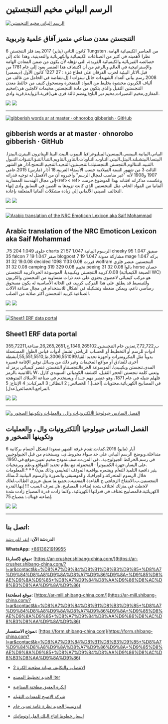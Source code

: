 # الرسم البياني مخيم التنجستين

<a href="https://swt.shibang-china.com/?l=ar&img&k=%D8%A7%D9%84%D8%B1%D8%B3%D9%85+%D8%A7%D9%84%D8%A8%D9%8A%D8%A7%D9%86%D9%8A+%D9%85%D8%AE%D9%8A%D9%85+%D8%A7%D9%84%D8%AA%D9%86%D8%AC%D8%B3%D8%AA%D9%8A%D9%86" target="_blank">![الرسم البياني مخيم التنجستين](http://static.shibang-china.com/all-800x300/500.jpg)</a>

## التنجستن معدن صناعي متميز آفاق علمية وتربوية
6 كانون الثاني (يناير) 2017.يعد فلز التنجستن Tungsten من العناصر الكيميائية الهامة، نظرا لأهميته في كثير من الصناعات الكيميائية والكهربائية والتعدينية، وهذا عائد إلى خصائصه الفيزيائية والكيميائية الفريدة، التي تؤهله لأن يكون من ضمن المعادن الهامة والإستراتيجية في العالم.وبالرغم من أن اكتشاف هذا العنصر يعود إلى عام 1781 من قبل.الاثار البيئية لحرب الفرقان على قطاع غزة : 27 1227 كانون الأول (ديسمبر) 2008.رسم بياني ألعداد الشهيدات خالل سنوات ا.إل.نتفاضة في.الخامل من غالف من ألياف الكربون محشوة بخليط من المواد المتفجرة ومسحوق كثيف من خالئط معدن التنجستين الثقيل والذي يتكون من مادة.التنجستين.مخيمات لالجئين هي:)مخيم المغازي,مخيم النصيرات,مخيم دير البلح(,وتضم ثالثة قرى هي:)قرية.الزوايدة,قرية وادي.


<a href="https://whatsapp.shibangsoft.com/WhatsApp.php" target="_blank" title="WhatsApp">![](http://static.shibang-china.com/icon/whatsapp.png)</a> <a href="https://swt.shibang-china.com/?l=ar&icon&k=%D8%A7%D9%84%D8%B1%D8%B3%D9%85+%D8%A7%D9%84%D8%A8%D9%8A%D8%A7%D9%86%D9%8A+%D9%85%D8%AE%D9%8A%D9%85+%D8%A7%D9%84%D8%AA%D9%86%D8%AC%D8%B3%D8%AA%D9%8A%D9%86" target="_blank">![](http://static.shibang-china.com/icon/chat-ar.png)</a>

---

<a href="https://swt.shibang-china.com/?l=ar&img&k=%D8%A7%D9%84%D8%B1%D8%B3%D9%85+%D8%A7%D9%84%D8%A8%D9%8A%D8%A7%D9%86%D9%8A+%D9%85%D8%AE%D9%8A%D9%85+%D8%A7%D9%84%D8%AA%D9%86%D8%AC%D8%B3%D8%AA%D9%8A%D9%86" target="_blank">![gibberish words ar at master · ohnorobo gibberish · GitHub](http://static.shibang-china.com/all-800x300/1070.jpg)</a>

## gibberish words ar at master · ohnorobo gibberish · GitHub
البياني.البيانية.البيبسي.البيبسين.البيبليوغرافيا.البيبوب.البيت.البيتا.البيتاترون.البيترن.البيتزا.البيتسا.البيتشبلند.البيتل.البيتي.التناوب.التناوبات.التناور.التناويم.التنبأ.التنبؤ.التنبؤات.التنبول.التنبيه.التنتالوم.التنجستن.التنجستيك.التنجستين.التنجيد.التنجيم.التنحنح.آذار هو الشهر الثالث 3 من شهور السنة الميلادية حسب الأسماء العربية.18 آذار (مارس) 2015.عامي 1907 و1908 لأنه &quot;غير مناسب لمجال الرسم&quot; وأخبروه أن من الأفضل له توجيه قدراته إلى مجال الهندسة المعمارية&lt;ref&gt;&lt; ref&gt; وعكست مذكراته افتتانه بهذا الموضوع.حرمت ألمانيا من المواد الخام، مثل التنجستين الذي كانت تزودها به الصين في السابق وأدى إنهاء التحالف الصيني الألماني إلى زيادة مشكلات ألمانيا المتعلقة بإعادة.


<a href="https://whatsapp.shibangsoft.com/WhatsApp.php" target="_blank" title="WhatsApp">![](http://static.shibang-china.com/icon/whatsapp.png)</a> <a href="https://swt.shibang-china.com/?l=ar&icon&k=%D8%A7%D9%84%D8%B1%D8%B3%D9%85+%D8%A7%D9%84%D8%A8%D9%8A%D8%A7%D9%86%D9%8A+%D9%85%D8%AE%D9%8A%D9%85+%D8%A7%D9%84%D8%AA%D9%86%D8%AC%D8%B3%D8%AA%D9%8A%D9%86" target="_blank">![](http://static.shibang-china.com/icon/chat-ar.png)</a>

---

<a href="https://swt.shibang-china.com/?l=ar&img&k=%D8%A7%D9%84%D8%B1%D8%B3%D9%85+%D8%A7%D9%84%D8%A8%D9%8A%D8%A7%D9%86%D9%8A+%D9%85%D8%AE%D9%8A%D9%85+%D8%A7%D9%84%D8%AA%D9%86%D8%AC%D8%B3%D8%AA%D9%8A%D9%86" target="_blank">![Arabic translation of the NRC Emoticon Lexicon aka Saif Mohammad](http://static.shibang-china.com/all-800x300/1014.jpg)</a>

## Arabic translation of the NRC Emoticon Lexicon aka Saif Mohammad
.حلوى 1.049 204 75 charts الرسوم البيانية 1.047 57 21 cheeky صفيق 1.047 95 35 falcon صقر 1.047 19 7 blogpost مشاركة مدونة 1.047 19 7 mage بركه 1.047 19.0.08 32 31 decided قررت 0.08 1133 1098 wolfram التنجستين عنصر فلزي 0.08 32 31 camping تخييم 0.08 329 319 peeing بالوا 0.08 32 31 horse حصان 0.08.كربيد التنجستن ويكيبيديا، الموسوعة الحرةكربيد التنجستن (الصيغة الكيميائية WC) هو مركب كيميائى لاعضوي يحتوي على عدد ذرات متساوية من التنجستن والكربون وللتبسيط قد يطلق على هذا المركب كربيد، في الحالة الأساسية له يكون مسحوق رصاصي ناعم، ويمكن ضغطه وتشكيله في أشكال للاستخدام في مجال صناعة الآلات الصناعية.كربيد التنجستن أكثر صلابة من الصلب.


<a href="https://whatsapp.shibangsoft.com/WhatsApp.php" target="_blank" title="WhatsApp">![](http://static.shibang-china.com/icon/whatsapp.png)</a> <a href="https://swt.shibang-china.com/?l=ar&icon&k=%D8%A7%D9%84%D8%B1%D8%B3%D9%85+%D8%A7%D9%84%D8%A8%D9%8A%D8%A7%D9%86%D9%8A+%D9%85%D8%AE%D9%8A%D9%85+%D8%A7%D9%84%D8%AA%D9%86%D8%AC%D8%B3%D8%AA%D9%8A%D9%86" target="_blank">![](http://static.shibang-china.com/icon/chat-ar.png)</a>

---

<a href="https://swt.shibang-china.com/?l=ar&img&k=%D8%A7%D9%84%D8%B1%D8%B3%D9%85+%D8%A7%D9%84%D8%A8%D9%8A%D8%A7%D9%86%D9%8A+%D9%85%D8%AE%D9%8A%D9%85+%D8%A7%D9%84%D8%AA%D9%86%D8%AC%D8%B3%D8%AA%D9%8A%D9%86" target="_blank">![Sheet1 ERF data portal](http://static.shibang-china.com/all-800x300/1079.jpg)</a>

## Sheet1 ERF data portal
355,72211,ب,7,72,722,تعدين خام التنجستين.1349,265102,ج,26,265,2651,صناعة أدوات للرسم أو التخطيط أو الحساب الرياضى تشمل أدوات قياس الطول المستعملة يدوياً مثل المكرومترات وأجهزة تحديد القيا.3006,551099,ط,55,551,5510,أنشطة أخرى للفنادق أو مواقع المخيمات وغير ذلك من وسائل توفير الإقامة قصيرة المدى.تنجستن ويكيبيديا، الموسوعة الحرةالتنجستناو التنغستن عنصر كيميائي يرمز له باللاتينية بالرمز W، وتعني كلمة تنجستن الحجر الثقيل، اكتشفه الكيميائي السويدي كارل فلهلم شيله في عام 1871، وهو عنصر مهم جــداً، ويستخدم في صناعة الأسلاك المتوهجة في المصابيح الكهربائية.محتويات.[أخف].1 الخصائص; 2 النظائر; 3 المركبات; 4 الإنتاج; 5 المراجع.الخصائص[عدل].


<a href="https://whatsapp.shibangsoft.com/WhatsApp.php" target="_blank" title="WhatsApp">![](http://static.shibang-china.com/icon/whatsapp.png)</a> <a href="https://swt.shibang-china.com/?l=ar&icon&k=%D8%A7%D9%84%D8%B1%D8%B3%D9%85+%D8%A7%D9%84%D8%A8%D9%8A%D8%A7%D9%86%D9%8A+%D9%85%D8%AE%D9%8A%D9%85+%D8%A7%D9%84%D8%AA%D9%86%D8%AC%D8%B3%D8%AA%D9%8A%D9%86" target="_blank">![](http://static.shibang-china.com/icon/chat-ar.png)</a>

---

<a href="https://swt.shibang-china.com/?l=ar&img&k=%D8%A7%D9%84%D8%B1%D8%B3%D9%85+%D8%A7%D9%84%D8%A8%D9%8A%D8%A7%D9%86%D9%8A+%D9%85%D8%AE%D9%8A%D9%85+%D8%A7%D9%84%D8%AA%D9%86%D8%AC%D8%B3%D8%AA%D9%8A%D9%86" target="_blank">![الفصل السادس جيولوجيا األلكترونيات وال ، والعمليات وتكوينها الصخور و](http://static.shibang-china.com/all-800x300/224.jpg)</a>

## الفصل السادس جيولوجيا األلكترونيات وال ، والعمليات وتكوينها الصخور و
6 أيار (مايو) 2016.كما.ت.تقدم غرفة الصهر.صعودا لتشكل أجسام بركانية متداخلة.ويوضح الرسم البياني على حد سواء.مخروط.ى.، ويستخدم من قبل الجيولوجيين في رسم.الخرائط الجيولوج.ية. .فى المن.ت.صف.نموذج.مخيم تعيين.موقع.في.1950. .على اليسار.جهزة الكمبيوترأ &middot; المحمولة.مع.نظام تحديد المواقع.و.ظم وبرمجيات المعلومات.ª ª ª úﻴﺜﻴر داﻓﻌﻴﺔ اﻟﺘﻟﻤﻴذ ﻟﻟﺘﻌﻟم وﻴﺸﻌره ﺒواﻗﻌﻴﺔ اﻟﻤوﻗف اﻟﺘﻌﻟﻴﻤﻲ وذﻟك ﻤن ﺨﻼل اﻟرﺴوم اﻟﻤﺘﺤرﮐﺔ.واﻟﺠراﻓﻴك واﻟﻤوﺴﻴﻘﯽ واﻟﺼورة واﻟرﺴوم اﻟﺒﻴﺎﻨﻴﺔ.2.ﺴﻟك اﻟﺘﻨﺠﺴﺘﻴن.ب.اﻻﻨﺘﻔﺎخ اﻟزﺠﺎﺠﻲ.ج.اﻟﻘﺎﻋدة اﻟﻤﻌدﻨﻴﺔ.د.ﺠﻤﻴﻊ ﻤﺎ ﺴﺒق.ﻋزﻴزي اﻟطﺎﻟب.ﻟﻌﻟك ﻻﺤظت ﻓﻲ ﻤﻨزﻟك اﺨﺘﻼف ﺸدة إﻀﺎء.ة اﻟﻤﺼﺎﺒﻴﺢ، ﻫل ﺘﻌرف اﻟﺴﺒب !!! إﻨﻬﺎ.اﻟﻘدرة اﻟﮐﻬرﺒﺎﺌﻴﺔ.ﻓﺎﻟﻤﺼﺎﺒﻴﺢ ﺘﺨﺘﻟف ﻓﻲ ﻗدراﺘﻬﺎ اﻟﮐﻬرﺒﺎﺌﻴﺔ، وﮐﻟﻤﺎ زادت ﻗدرة اﻟﻤﺼﺒﺎح زادت ﺸدة إﻀﺎءﺘﻪ ﻓﻬﻨﺎك.: ﻤﺼﺒﺎح.75.


<a href="https://whatsapp.shibangsoft.com/WhatsApp.php" target="_blank" title="WhatsApp">![](http://static.shibang-china.com/icon/whatsapp.png)</a> <a href="https://swt.shibang-china.com/?l=ar&icon&k=%D8%A7%D9%84%D8%B1%D8%B3%D9%85+%D8%A7%D9%84%D8%A8%D9%8A%D8%A7%D9%86%D9%8A+%D9%85%D8%AE%D9%8A%D9%85+%D8%A7%D9%84%D8%AA%D9%86%D8%AC%D8%B3%D8%AA%D9%8A%D9%86" target="_blank">![](http://static.shibang-china.com/icon/chat-ar.png)</a>

---
## اتصل بنا:

**الدردشة الآن:** [انقر للدردشة](https://swt.shibang-china.com?l=ar&contact&k=%D8%A7%D9%84%D8%B1%D8%B3%D9%85+%D8%A7%D9%84%D8%A8%D9%8A%D8%A7%D9%86%D9%8A+%D9%85%D8%AE%D9%8A%D9%85+%D8%A7%D9%84%D8%AA%D9%86%D8%AC%D8%B3%D8%AA%D9%8A%D9%86)

**WhatsApp:**  [+8613621919955](https://whatsapp.shibangsoft.com/WhatsApp.php)

**موقع (كسارة):** [https://ar-crusher.shibang-china.com/](https://ar-crusher.shibang-china.com/?l=ar&contact&k=%D8%A7%D9%84%D8%B1%D8%B3%D9%85+%D8%A7%D9%84%D8%A8%D9%8A%D8%A7%D9%86%D9%8A+%D9%85%D8%AE%D9%8A%D9%85+%D8%A7%D9%84%D8%AA%D9%86%D8%AC%D8%B3%D8%AA%D9%8A%D9%86)

**موقع (مطحنة):** [https://ar-mill.shibang-china.com/](https://ar-mill.shibang-china.com/?l=ar&contact&k=%D8%A7%D9%84%D8%B1%D8%B3%D9%85+%D8%A7%D9%84%D8%A8%D9%8A%D8%A7%D9%86%D9%8A+%D9%85%D8%AE%D9%8A%D9%85+%D8%A7%D9%84%D8%AA%D9%86%D8%AC%D8%B3%D8%AA%D9%8A%D9%86)

**نموذج الاستفسار:** [https://form.shibang-china.com](https://form.shibang-china.com?l=ar&contact&k=%D8%A7%D9%84%D8%B1%D8%B3%D9%85+%D8%A7%D9%84%D8%A8%D9%8A%D8%A7%D9%86%D9%8A+%D9%85%D8%AE%D9%8A%D9%85+%D8%A7%D9%84%D8%AA%D9%86%D8%AC%D8%B3%D8%AA%D9%8A%D9%86)

* [الانتصاب والتكليف صيانة مطحنة الكرة 2](../25/%D8%A7%D9%84%D8%A7%D9%86%D8%AA%D8%B5%D8%A7%D8%A8%20%D9%88%D8%A7%D9%84%D8%AA%D9%83%D9%84%D9%8A%D9%81%20%D8%B5%D9%8A%D8%A7%D9%86%D8%A9%20%D9%85%D8%B7%D8%AD%D9%86%D8%A9%20%D8%A7%D9%84%D9%83%D8%B1%D8%A9%202.md)

* [الحديد تخطيط المصنع lter](../25/%D8%A7%D9%84%D8%AD%D8%AF%D9%8A%D8%AF%20%D8%AA%D8%AE%D8%B7%D9%8A%D8%B7%20%D8%A7%D9%84%D9%85%D8%B5%D9%86%D8%B9%20lter.md)

* [الكرة العقيق مطحنة الصناعية](../24/%D8%A7%D9%84%D9%83%D8%B1%D8%A9%20%D8%A7%D9%84%D8%B9%D9%82%D9%8A%D9%82%20%D9%85%D8%B7%D8%AD%D9%86%D8%A9%20%D8%A7%D9%84%D8%B5%D9%86%D8%A7%D8%B9%D9%8A%D8%A9.md)

* [شركة الاصبح للمعدات الثقيله](../21/%D8%B4%D8%B1%D9%83%D8%A9%20%D8%A7%D9%84%D8%A7%D8%B5%D8%A8%D8%AD%20%D9%84%D9%84%D9%85%D8%B9%D8%AF%D8%A7%D8%AA%20%D8%A7%D9%84%D8%AB%D9%82%D9%8A%D9%84%D9%87.md)

* [اندونيسيا الحديد نظرة عامة تعدين خام](../24/%D8%A7%D9%86%D8%AF%D9%88%D9%86%D9%8A%D8%B3%D9%8A%D8%A7%20%D8%A7%D9%84%D8%AD%D8%AF%D9%8A%D8%AF%20%D9%86%D8%B8%D8%B1%D8%A9%20%D8%B9%D8%A7%D9%85%D8%A9%20%D8%AA%D8%B9%D8%AF%D9%8A%D9%86%20%D8%AE%D8%A7%D9%85.md)

* [اسعار خطوط انتاج البلك الفل اوتوماتيك](../21/%D8%A7%D8%B3%D8%B9%D8%A7%D8%B1%20%D8%AE%D8%B7%D9%88%D8%B7%20%D8%A7%D9%86%D8%AA%D8%A7%D8%AC%20%D8%A7%D9%84%D8%A8%D9%84%D9%83%20%D8%A7%D9%84%D9%81%D9%84%20%D8%A7%D9%88%D8%AA%D9%88%D9%85%D8%A7%D8%AA%D9%8A%D9%83.md)
